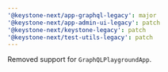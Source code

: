 ```yaml
---
'@keystone-next/app-graphql-legacy': major
'@keystone-next/app-admin-ui-legacy': patch
'@keystone-next/keystone-legacy': patch
'@keystone-next/test-utils-legacy': patch
---
```


Removed support for `GraphQLPlaygroundApp`.
